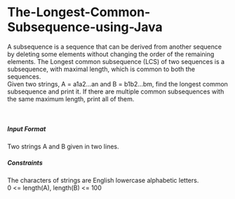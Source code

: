 # The-Longest-Common-Subsequence-using-Java

<p>
A subsequence is a sequence that can be derived from another sequence by deleting some elements without 
changing the order of the remaining elements. The Longest common subsequence (LCS) of two sequences 
is a subsequence, with maximal length, which is common to both the sequences. </br>
Given two strings, A = a1a2...an and B = b1b2...bm, find the longest common subsequence and print it. If there 
are multiple common subsequences with the same maximum length, print all of them.
</p></br>
<h5>Input Format</h5>
Two strings A and B given in two lines.</br>

<h5>Constraints</h5>
The characters of strings are English lowercase alphabetic letters.</br>
0 <= length(A), length(B) <= 100
